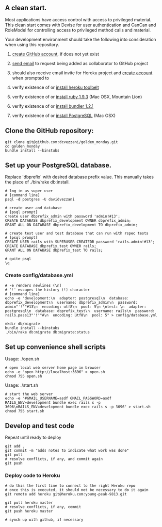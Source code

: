 ## A clean start.

Most applications have access control with access to privileged material.  This clean start comes with Devise for user authentication and CanCan and RoleModel for controlling access to privileged method calls and material.

Your development environment should take the following into consideration when using this repository.

1. [create GitHub account](https://github.com/signup/free), if does not yet exist
2. [send email](mailto:dave@reliacode.com) to request being added as collaborator to GitHub project
3. should also receive email invite for Heroku project and [create account](https://devcenter.heroku.com/articles/quickstart) when prompted to
4. verify existence of or [install heroku toolbelt](https://devcenter.heroku.com/articles/quickstart)
5. verify existence of or [install ruby 1.9.3](http://stackoverflow.com/questions/11436674/how-can-i-install-ruby-1-9-3-in-mac-os-x-mountain-lion-without-xcode#11436675) (Mac OSX, Mountain Lion)

6. verify existence of or [install bundler 1.2.1](https://github.com/carlhuda/bundler#installation-and-usage)
7. verify existence of or [install PostgreSQL](http://blog.willj.net/2011/05/31/setting-up-postgresql-for-ruby-on-rails-development-on-os-x/) (Mac OSX)

## Clone the GitHub repository:

    git clone git@github.com:dcvezzani/golden_monday.git
    cd golden_monday
    bundle install --binstubs

## Set up your PostgreSQL database.  
Replace 'dbprefix' with desired database prefix value.  This manually takes the place of ./bin/rake db:install.

    # log in as super user
    # [command line]
    psql -d postgres -U davidvezzani

    # create user and database
    # [psql prompt]
    create user dbprefix_admin with password 'admin!#13';
    CREATE DATABASE dbprefix_development OWNER dbprefix_admin;
    GRANT ALL ON DATABASE dbprefix_development TO dbprefix_admin; 

    # create test user and test database that can run with rspec tests
    # [psql prompt]
    CREATE USER rails with SUPERUSER CREATEDB password 'rails.admin!#13';
    CREATE DATABASE dbprefix_test OWNER rails;
    GRANT ALL ON DATABASE dbprefix_test TO rails; 

    # quite psql
    \q

### Create config/database.yml

    # -e renders newlines (\n)
    # '!' escapes the history (!) character
    # [command line]
    echo -e "development:\n  adapter: postgresql\n  database: dbprefix_development\n  username: dbprefix_admin\n  password: admin"'!'"#13\n  encoding: utf8\n  pool: 5\n \ntest: \n  adapter: postgresql\n  database: dbprefix_test\n  username: rails\n  password: rails.pass13"'!'"#\n  encoding: utf8\n  pool: 5" > config/database.yml

    mkdir db/migrate
    bundle install --binstubs
    ./bin/rake db:migrate db:migrate:status

## Set up convenience shell scripts

Usage: ./open.sh

    # open local web server home page in browser
    echo -e "open http://localhost:3696" > open.sh
    chmod 755 open.sh

Usage: ./start.sh

    # start the web server
    echo -e "#GMAIL_USERNAME=asdf GMAIL_PASSWORD=asdf RAILS_ENV=development bundle exec rails s -p 3696\nRAILS_ENV=development bundle exec rails s -p 3696" > start.sh
    chmod 755 start.sh


## Develop and test code

Repeat until ready to deploy

    git add .
    git commit -m "adds notes to indicate what work was done"
    git pull
    # resolve conflicts, if any, and commit again
    git push

### Deploy code to Heroku

    # do this the first time to connect to the right Heroku repo
    # once this is executed, it should not be necessary to do it again
    git remote add heroku git@heroku.com:young-peak-9813.git

    git pull heroku master
    # resolve conflicts, if any, commit
    git push heroku master

    # synch up with github, if necessary


